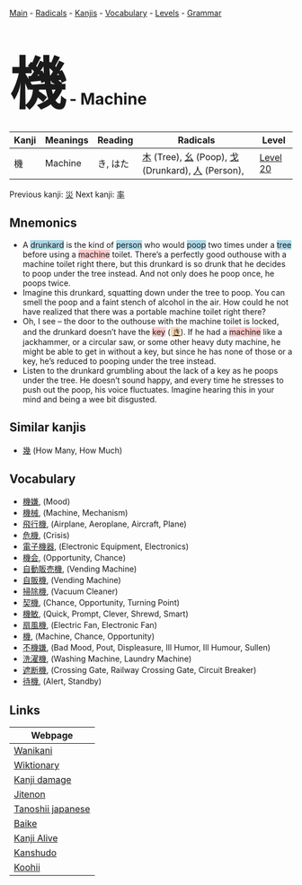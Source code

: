 <style> bigfont {font-size: 100px}</style>
[Main](../README.md) -
[Radicals](../radicals.md) -
[Kanjis](../kanjis.md) -
[Vocabulary](../vocabulary.md) -
[Levels](../levels.md) -
[Grammar](../grammar.md)
# <bigfont> 機</bigfont> - Machine 

| Kanji | Meanings | Reading | Radicals | Level |
| --- | --- | --- | --- | --- |
| 機 | Machine | き, はた | [木](../radicals/木.md) (Tree), [幺](../radicals/幺.md) (Poop), [戈](../radicals/戈.md) (Drunkard), [人](../radicals/人.md) (Person),  | [Level 20](../levels/wk_level20.md) |

Previous kanji: [災](災.md) Next kanji: [率](率.md) 

## Mnemonics
 * A <span style="background-color:#ADD8E6"> drunkard</span> is the kind of <span style="background-color:#ADD8E6"> person</span> who would <span style="background-color:#ADD8E6"> poop</span> two times under a <span style="background-color:#ADD8E6"> tree</span> before using a <span style="background-color:#ffcccb"> machine</span> toilet. There’s a perfectly good outhouse with a machine toilet right there, but this drunkard is so drunk that he decides to poop under the tree instead. And not only does he poop once, he poops twice.
* Imagine this drunkard, squatting down under the tree to poop. You can smell the poop and a faint stench of alcohol in the air. How could he not have realized that there was a portable machine toilet right there?
* Oh, I see – the door to the outhouse with the machine toilet is locked, and the drunkard doesn’t have the <span style="background-color:#ffcccb"> key</span> (<span style="background-color:#fed8b1"> [き](https://jisho.org/search/き)</span>). If he had a <span style="background-color:#ffcccb"> machine</span> like a jackhammer, or a circular saw, or some other heavy duty machine, he might be able to get in without a key, but since he has none of those or a key, he’s reduced to pooping under the tree instead.
* Listen to the drunkard grumbling about the lack of a key as he poops under the tree. He doesn’t sound happy, and every time he stresses to push out the poop, his voice fluctuates. Imagine hearing this in your mind and being a wee bit disgusted.


## Similar kanjis
 * [幾](幾.md) (How Many, How Much)


## Vocabulary
 * [機嫌](../vocabulary/機.md), (Mood)
* [機械](../vocabulary/機.md), (Machine, Mechanism)
* [飛行機](../vocabulary/機.md), (Airplane, Aeroplane, Aircraft, Plane)
* [危機](../vocabulary/機.md), (Crisis)
* [電子機器](../vocabulary/機.md), (Electronic Equipment, Electronics)
* [機会](../vocabulary/機.md), (Opportunity, Chance)
* [自動販売機](../vocabulary/機.md), (Vending Machine)
* [自販機](../vocabulary/機.md), (Vending Machine)
* [掃除機](../vocabulary/機.md), (Vacuum Cleaner)
* [契機](../vocabulary/機.md), (Chance, Opportunity, Turning Point)
* [機敏](../vocabulary/機.md), (Quick, Prompt, Clever, Shrewd, Smart)
* [扇風機](../vocabulary/機.md), (Electric Fan, Electronic Fan)
* [機](../vocabulary/機.md), (Machine, Chance, Opportunity)
* [不機嫌](../vocabulary/機.md), (Bad Mood, Pout, Displeasure, Ill Humor, Ill Humour, Sullen)
* [洗濯機](../vocabulary/機.md), (Washing Machine, Laundry Machine)
* [遮断機](../vocabulary/機.md), (Crossing Gate, Railway Crossing Gate, Circuit Breaker)
* [待機](../vocabulary/機.md), (Alert, Standby)



## Links 

| Webpage |
| --- |
| [Wanikani          ](https://www.wanikani.com/kanji/機) |
| [Wiktionary        ](https://en.wiktionary.org/wiki/機) |
| [Kanji damage      ](http://www.kanjidamage.com/kanji/search?utf8=✓&q=機) |
| [Jitenon           ](https://jitenon.com/kanji/機) |
| [Tanoshii japanese ](https://www.tanoshiijapanese.com/dictionary/kanji.cfm?k=機) |
| [Baike             ](https://baike.baidu.com/item/機) |
| [Kanji Alive       ](https://app.kanjialive.com/機) |
| [Kanshudo          ](https://www.kanshudo.com/searchmn?q=機) |
| [Koohii            ](https://kanji.koohii.com/study/kanji/機) |
